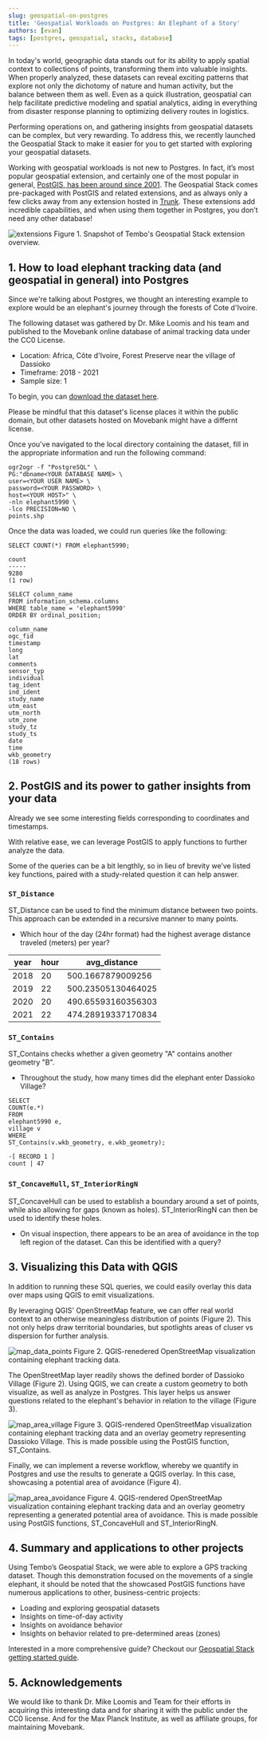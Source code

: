 ```yaml
---
slug: geospatial-on-postgres
title: 'Geospatial Workloads on Postgres: An Elephant of a Story'
authors: [evan]
tags: [postgres, geospatial, stacks, database]
---
```


In today's world, geographic data stands out for its ability to apply spatial context to collections of points, transforming them into valuable insights.
When properly analyzed, these datasets can reveal exciting patterns that explore not only the dichotomy of nature and human activity, but the balance between them as well.
Even as a quick illustration, geospatial can help facilitate predictive modeling and spatial analytics, aiding in everything from disaster response planning to optimizing delivery routes in logistics.

Performing operations on, and gathering insights from geospatial datasets can be complex, but very rewarding.
To address this, we recently launched the Geospatial Stack to make it easier for you to get started with exploring your geospatial datasets.

Working with geospatial workloads is not new to Postgres.
In fact, it’s most popular geospatial extension, and certainly one of the most popular in general, [PostGIS, has been around since 2001](https://postgis.net/workshops/postgis-intro/introduction.html#a-brief-history-of-postgis).
The Geospatial Stack comes pre-packaged with PostGIS and related extensions, and as always only a few clicks away from any extension hosted in [Trunk](https://pgt.dev).
These extensions add incredible capabilities, and when using them together in Postgres, you don’t need any other database!

![extensions](./extensions.png 'extensions')
Figure 1. Snapshot of Tembo's Geospatial Stack extension overview.

## 1. How to load elephant tracking data (and geospatial in general) into Postgres

Since we're talking about Postgres, we thought an interesting example to explore would be an elephant's journey through the forests of Cote d'Ivoire.

The following dataset was gathered by Dr. Mike Loomis and his team and published to the Movebank online database of animal tracking data under the CC0 License.
- Location: Africa, Côte d'Ivoire, Forest Preserve near the village of Dassioko
- Timeframe: 2018 - 2021
- Sample size: 1

To begin, you can [download the dataset here](https://www.movebank.org/cms/webapp?gwt_fragment=page%3Dstudies%2Cpath%3Dstudy2742086566).

Please be mindful that this dataset's license places it within the public domain, but other datasets hosted on Movebank might have a differnt license.

Once you've navigated to the local directory containing the dataset, fill in the appropriate information and run the following command:

```
ogr2ogr -f "PostgreSQL" \
PG:"dbname<YOUR DATABASE NAME> \
user=<YOUR USER NAME> \
password=<YOUR PASSWORD> \
host=<YOUR HOST>" \
-nln elephant5990 \
-lco PRECISION=NO \
points.shp 
```

Once the data was loaded, we could run queries like the following:

```
SELECT COUNT(*) FROM elephant5990;

count
-----
9280
(1 row)
```

```
SELECT column_name
FROM information_schema.columns
WHERE table_name = 'elephant5990'
ORDER BY ordinal_position;

column_name
ogc_fid
timestamp
long
lat
comments
sensor_typ
individual
tag_ident
ind_ident
study_name
utm_east
utm_north
utm_zone
study_tz
study_ts
date
time
wkb_geometry
(18 rows)
```

## 2. PostGIS and its power to gather insights from your data

Already we see some interesting fields corresponding to coordinates and timestamps. 

With relative ease, we can leverage PostGIS to apply functions to further analyze the data.

Some of the queries can be a bit lengthly, so in lieu of brevity we’ve listed key functions, paired with a study-related question it can help answer.

### `ST_Distance`

ST_Distance can be used to find the minimum distance between two points. This approach can be extended in a recursive manner to many points.

- Which hour of the day (24hr format) had the highest average distance traveled (meters) per year?

| year | hour |       avg_distance        |
|------|------|---------------------------|
| 2018 |  20  | 500.1667879009256         |
| 2019 |  22  | 500.23505130464025        |
| 2020 |  20  | 490.65593160356303        |
| 2021 |  22  | 474.28919337170834        |

### `ST_Contains`

ST_Contains checks whether a given geometry "A" contains another geometry "B".

- Throughout the study, how many times did the elephant enter Dassioko Village?

```
SELECT
COUNT(e.*)
FROM
elephant5990 e,
village v
WHERE
ST_Contains(v.wkb_geometry, e.wkb_geometry);

-[ RECORD 1 ]
count | 47
```

### `ST_ConcaveHull`, `ST_InteriorRingN`

ST_ConcaveHull can be used to establish a boundary around a set of points, while also allowing for gaps (known as holes). ST_InteriorRingN can then be used to identify these holes.

- On visual inspection, there appears to be an area of avoidance in the top left region of the dataset. Can this be identified with a query?


## 3. Visualizing this Data with QGIS

In addition to running these SQL queries, we could easily overlay this data over maps using QGIS to emit visualizations.

By leveraging QGIS' OpenStreetMap feature, we can offer real world context to an otherwise meaningless distribution of points (Figure 2).
This not only helps draw territorial boundaries, but spotlights areas of cluser vs dispersion for further analysis.

![map_data_points](./map_data_points.png 'map_data_points')
Figure 2. QGIS-renedered OpenStreetMap visualization containing elephant tracking data.

The OpenStreetMap layer readily shows the defined border of Dassioko Village (Figure 2).
Using QGIS, we can create a custom geometry to both visualize, as well as analyze in Postgres.
This layer helps us answer questions related to the elephant's behavior in relation to the village (Figure 3).

![map_area_village](./map_area_village.png 'map_area_village')
Figure 3. QGIS-rendered OpenStreetMap visualization containing elephant tracking data and an overlay geometry representing Dassioko Village. This is made possible using the PostGIS function, ST_Contains.

Finally, we can implement a reverse workflow, whereby we quantify in Postgres and use the results to generate a QGIS overlay.
In this case, showcasing a potential area of avoidance (Figure 4). 


![map_area_avoidance](./map_area_avoidance.png 'map_area_avoidance')
Figure 4. QGIS-rendered OpenStreetMap visualization containing elephant tracking data and an overlay geometry representing a generated potential area of avoidance. This is made possible using PostGIS functions, ST_ConcaveHull and ST_InteriorRingN.


## 4. Summary and applications to other projects

Using Tembo’s Geospatial Stack, we were able to explore a GPS tracking dataset. Though this demonstration focused on the movements of a single elephant, it should be noted that the showcased PostGIS functions have numerous applications to other, business-centric projects:
- Loading and exploring geospatial datasets
- Insights on time-of-day activity
- Insights on avoidance behavior
- Insights on behavior related to pre-determined areas (zones)

Interested in a more comprehensive guide? Checkout our [Geospatial Stack getting started guide](https://tembo.io/docs/tembo-stacks/geospatial).

## 5. Acknowledgements
We would like to thank Dr. Mike Loomis and Team for their efforts in acquiring this interesting data and for sharing it with the public under the CC0 license. And for the Max Planck Institute, as well as affiliate groups, for maintaining Movebank.

